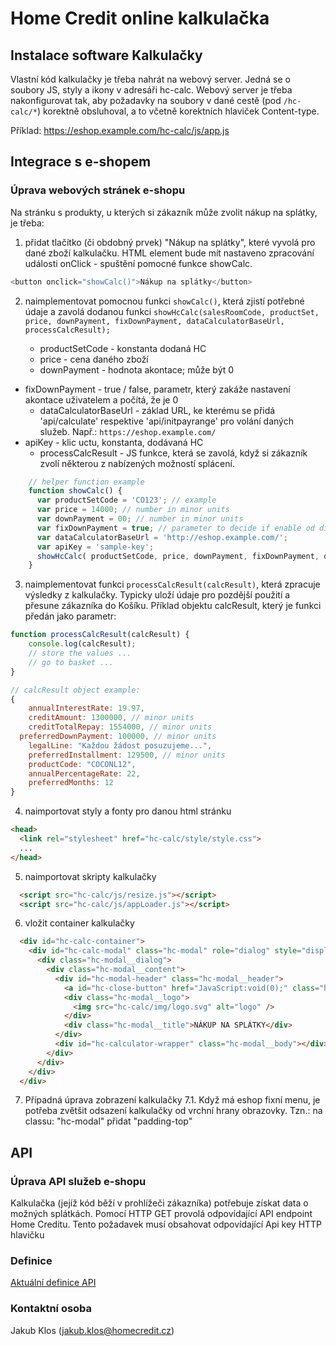 # Home Credit online kalkulačka

## Instalace software Kalkulačky
Vlastní kód kalkulačky je třeba nahrát na webový server.
Jedná se o soubory JS, styly a ikony v adresáři hc-calc.
Webový server je třeba nakonfigurovat tak, aby požadavky na soubory v dané cestě (pod `/hc-calc/*`) korektně obsluhoval, a to včetně korektních hlaviček Content-type.

Příklad: https://eshop.example.com/hc-calc/js/app.js


## Integrace s e-shopem

### Úprava webových stránek e-shopu

Na stránku s produkty, u kterých si zákazník může zvolit nákup na splátky, je třeba:

1. přidat tlačítko (či obdobný prvek) "Nákup na splátky", které vyvolá pro dané zboží kalkulačku.
HTML element bude mít nastaveno zpracování události onClick - spuštění pomocné funkce showCalc.
```javascript
<button onclick="showCalc()">Nákup na splátky</button>
```
2. naimplementovat pomocnou funkci `showCalc()`, která zjistí potřebné údaje a zavolá dodanou funkci `showHcCalc(salesRoomCode, productSet, price, downPayment, fixDownPayment, dataCalculatorBaseUrl, processCalcResult);`
	
	- productSetCode - konstanta dodaná HC
	- price - cena daného zboží
	- downPayment - hodnota akontace; může být 0
  - fixDownPayment - true / false, parametr, který zakáže nastavení akontace uživatelem a počítá, že je 0
	- dataCalculatorBaseUrl - základ URL, ke kterému se přidá 'api/calculate' respektive 'api/initpayrange' pro volání daných služeb. Např.: `https://eshop.example.com/`
  - apiKey - klic uctu, konstanta, dodávaná HC
	- processCalcResult - JS funkce, která se zavolá, když si zákazník zvolí některou z nabízených možností splácení.

```javascript
	// helper function example
    function showCalc() {
      var productSetCode = 'CO123'; // example
      var price = 14000; // number in minor units
      var downPayment = 00; // number in minor units
      var fixDownPayment = true; // parameter to decide if enable od disable downpayment
      var dataCalculatorBaseUrl = 'http://eshop.example.com/';
      var apiKey = 'sample-key';
      showHcCalc( productSetCode, price, downPayment, fixDownPayment, dataCalculatorBaseUrl,apiKey, processCalcResult);
    }

```

3. naimplementovat funkci `processCalcResult(calcResult)`, která zpracuje výsledky z kalkulačky. Typicky uloží údaje pro pozdější použití a přesune zákazníka do Košíku.
Příklad objektu calcResult, který je funkci předán jako parametr:
```javascript
function processCalcResult(calcResult) {
	console.log(calcResult);
	// store the values ...
	// go to basket ...
} 

// calcResult object example:
{
	annualInterestRate: 19.97,
	creditAmount: 1300000, // minor units
	creditTotalRepay: 1554000, // minor units
  preferredDownPayment: 100000, // minor units
	legalLine: "Každou žádost posuzujeme...",
	preferredInstallment: 129500, // minor units
	productCode: "COCONL12",
	annualPercentageRate: 22,
	preferredMonths: 12
}
```

4. naimportovat styly a fonty pro danou html stránku
```html
<head>
  <link rel="stylesheet" href="hc-calc/style/style.css">
  ...
</head>
```

5. naimportovat skripty kalkulačky
```html
  <script src="hc-calc/js/resize.js"></script>
  <script src="hc-calc/js/appLoader.js"></script>
```

6. vložit container kalkulačky
```html
  <div id="hc-calc-container">
    <div id="hc-calc-modal" class="hc-modal" role="dialog" style="display: none">
      <div class="hc-modal__dialog">
        <div class="hc-modal__content">
          <div id="hc-modal-header" class="hc-modal__header">
            <a id="hc-close-button" href="JavaScript:void(0);" class="hc-modal__close" onclick="document.getElementById('hc-calc-modal').style.display = 'none'"></a>
            <div class="hc-modal__logo">
              <img src="hc-calc/img/logo.svg" alt="logo" />
            </div>
            <div class="hc-modal__title">NÁKUP NA SPLÁTKY</div>
          </div>
          <div id="hc-calculator-wrapper" class="hc-modal__body"></div>
        </div>
      </div>
    </div>
  </div>
```

7. Případná úprava zobrazení kalkulačky
7.1. Když má eshop fixní menu, je potřeba zvětšit odsazení kalkulačky od vrchní hrany obrazovky. Tzn.: na classu: "hc-modal" přidat "padding-top"

## API

### Úprava API služeb e-shopu
Kalkulačka (jejíž kód běží v prohlížeči zákazníka) potřebuje získat data o možných splátkách.
Pomocí HTTP GET provolá odpovídající API endpoint Home Creditu. Tento požadavek musí obsahovat odpovídající Api key HTTP hlavičku

### Definice
[Aktuální definice API](https://intranet.finance.homecredit.cz/download/attachments/103787108/Public%20API%20%283%20endpointy%29%20.apib?api=v2)

### Kontaktní osoba
Jakub Klos (jakub.klos@homecredit.cz)